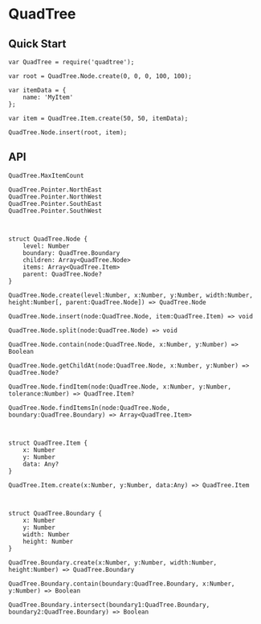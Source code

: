 # QuadTree

## Quick Start

    var QuadTree = require('quadtree');

    var root = QuadTree.Node.create(0, 0, 0, 100, 100);

    var itemData = {
        name: 'MyItem'
    };

    var item = QuadTree.Item.create(50, 50, itemData);

    QuadTree.Node.insert(root, item);

## API

    QuadTree.MaxItemCount

    QuadTree.Pointer.NorthEast
    QuadTree.Pointer.NorthWest
    QuadTree.Pointer.SouthEast
    QuadTree.Pointer.SouthWest



    struct QuadTree.Node {
        level: Number
        boundary: QuadTree.Boundary
        children: Array<QuadTree.Node>
        items: Array<QuadTree.Item>
        parent: QuadTree.Node?
    }

    QuadTree.Node.create(level:Number, x:Number, y:Number, width:Number, height:Number[, parent:QuadTree.Node]) => QuadTree.Node

    QuadTree.Node.insert(node:QuadTree.Node, item:QuadTree.Item) => void

    QuadTree.Node.split(node:QuadTree.Node) => void

    QuadTree.Node.contain(node:QuadTree.Node, x:Number, y:Number) => Boolean

    QuadTree.Node.getChildAt(node:QuadTree.Node, x:Number, y:Number) => QuadTree.Node?

    QuadTree.Node.findItem(node:QuadTree.Node, x:Number, y:Number, tolerance:Number) => QuadTree.Item?

    QuadTree.Node.findItemsIn(node:QuadTree.Node, boundary:QuadTree.Boundary) => Array<QuadTree.Item>



    struct QuadTree.Item {
        x: Number
        y: Number
        data: Any?
    }

    QuadTree.Item.create(x:Number, y:Number, data:Any) => QuadTree.Item



    struct QuadTree.Boundary {
        x: Number
        y: Number
        width: Number
        height: Number
    }

    QuadTree.Boundary.create(x:Number, y:Number, width:Number, height:Number) => QuadTree.Boundary

    QuadTree.Boundary.contain(boundary:QuadTree.Boundary, x:Number, y:Number) => Boolean

    QuadTree.Boundary.intersect(boundary1:QuadTree.Boundary, boundary2:QuadTree.Boundary) => Boolean